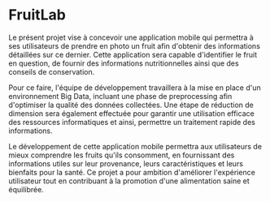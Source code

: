 # FruitLab


Le présent projet vise à concevoir une application mobile qui permettra à ses utilisateurs de prendre en photo un fruit afin d'obtenir des informations détaillées sur ce dernier. Cette application sera capable d'identifier le fruit en question, de fournir des informations nutritionnelles ainsi que des conseils de conservation.

Pour ce faire, l'équipe de développement travaillera à la mise en place d'un environnement Big Data, incluant une phase de preprocessing afin d'optimiser la qualité des données collectées. Une étape de réduction de dimension sera également effectuée pour garantir une utilisation efficace des ressources informatiques et ainsi, permettre un traitement rapide des informations.

Le développement de cette application mobile permettra aux utilisateurs de mieux comprendre les fruits qu'ils consomment, en fournissant des informations utiles sur leur provenance, leurs caractéristiques et leurs bienfaits pour la santé. Ce projet a pour ambition d'améliorer l'expérience utilisateur tout en contribuant à la promotion d'une alimentation saine et équilibrée.
